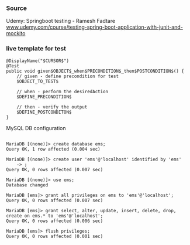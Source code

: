 ### Source
Udemy: Springboot testing - Ramesh Fadtare
www.udemy.com/course/testing-spring-boot-application-with-junit-and-mockito

### live template for test
```
@DisplayName("$CURSOR$")
@Test
public void given$OBJECT$_when$PRECONDITION$_then$POSTCONDITION$() {
    // given - define precondition for test
    $OBJECT_TO_TEST$
    
    // when - perform the desiredAction
    $DEFINE_PRECONDITION$
    
    // then - verify the output
    $DEFINE_POSTCONDITON$
}
```

MySQL DB configuration
```

MariaDB [(none)]> create database ems;
Query OK, 1 row affected (0.004 sec)

MariaDB [(none)]> create user 'ems'@'localhost' identified by 'ems'
    -> ;
Query OK, 0 rows affected (0.007 sec)

MariaDB [(none)]> use ems;
Database changed

MariaDB [ems]> grant all privileges on ems to 'ems'@'localhost';
Query OK, 0 rows affected (0.007 sec)

MariaDB [ems]> grant select, alter, update, insert, delete, drop, create on ems.* to 'ems'@'localhost';
Query OK, 0 rows affected (0.006 sec)

MariaDB [ems]> flush privileges;
Query OK, 0 rows affected (0.001 sec)
```
